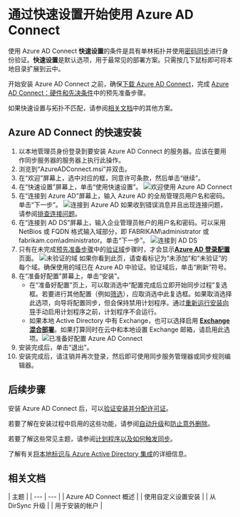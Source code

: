 <properties
    pageTitle="Azure AD Connect：开始使用快速设置 | Azure"
    description="了解如何下载、安装和运行 Azure AD Connect 的设置向导。"
    services="active-directory"
    documentationcenter=""
    author="andkjell"
    manager="femila"
    editor="curtand" />
<tags
    ms.assetid="b6ce45fd-554d-4f4d-95d1-47996d561c9f"
    ms.service="active-directory"
    ms.workload="identity"
    ms.tgt_pltfrm="na"
    ms.devlang="na"
    ms.topic="get-started-article"
    ms.date="02/07/2017"
    wacn.date="03/07/2017"
    ms.author="billmath" />  


# 通过快速设置开始使用 Azure AD Connect
使用 Azure AD Connect **快速设置**的条件是具有单林拓扑并使用[密码同步](/documentation/articles/active-directory-aadconnectsync-implement-password-synchronization/)进行身份验证。**快速设置**是默认选项，用于最常见的部署方案。只需按几下鼠标即可将本地目录扩展到云中。

开始安装 Azure AD Connect 之前，确保[下载 Azure AD Connect](http://go.microsoft.com/fwlink/?LinkId=615771)，完成 [Azure AD Connect：硬件和先决条件](/documentation/articles/active-directory-aadconnect-prerequisites/)中的预先准备步骤。

如果快速设置与拓扑不匹配，请参阅[相关文档](#related-documentation)中的其他方案。

## Azure AD Connect 的快速安装

1. 以本地管理员身份登录到要安装 Azure AD Connect 的服务器。应该在要用作同步服务器的服务器上执行此操作。
2. 浏览到“AzureADConnect.msi”并双击。
3. 在“欢迎”屏幕上，选中对应的框，同意许可条款，然后单击“继续”。
4. 在“快速设置”屏幕上，单击“使用快速设置”。
![欢迎使用 Azure AD Connect](./media/active-directory-aadconnect-get-started-express/express.png)
5. 在“连接到 Azure AD”屏幕上，输入 Azure AD 的全局管理员用户名和密码。单击“下一步”。
![连接到 Azure AD](./media/active-directory-aadconnect-get-started-express/connectaad.png) 如果收到错误消息并且出现连接问题，请参阅[排查连接问题](/documentation/articles/active-directory-aadconnect-troubleshoot-connectivity/)。
6. 在“连接到 AD DS”屏幕上，输入企业管理员帐户的用户名和密码。可以采用 NetBios 或 FQDN 格式输入域部分，即 FABRIKAM\\administrator 或 fabrikam.com\\administrator。单击“下一步”。
![连接到 AD DS](./media/active-directory-aadconnect-get-started-express/connectad.png)
7. 只有在未完成[预先准备步骤](/documentation/articles/active-directory-aadconnect-prerequisites/)中的[验证域](/documentation/articles/active-directory-add-domain/)步骤时，才会显示[**Azure AD 登录配置**](/documentation/articles/active-directory-aadconnect-user-signin/#azure-ad-sign-in-configuration/)页面。
![未验证的域](./media/active-directory-aadconnect-get-started-express/unverifieddomain.png) 如果你看到此页，请查看标记为“未添加”和“未验证”的每个域。确保使用的域已在 Azure AD 中验证。验证域后，单击“刷新”符号。
8. 在“准备好配置”屏幕上，单击“安装”。
   - 在“准备好配置”页上，可以取消选中“配置完成后立即开始同步过程”复选框。若要进行其他配置（例如[筛选](/documentation/articles/active-directory-aadconnectsync-configure-filtering/)），应取消选中此复选框。如果取消选择此选项，向导将配置同步，但会保持禁用计划程序。通过[重新运行安装向导](/documentation/articles/active-directory-aadconnectsync-installation-wizard/)手动启用计划程序之前，计划程序不会运行。
   - 如果本地 Active Directory 中有 Exchange，也可以选择启用 [**Exchange 混合部署**](https://technet.microsoft.com/zh-cn/library/jj200581.aspx)。如果打算同时在云中和本地设置 Exchange 邮箱，请启用此选项。![已准备好配置 Azure AD Connect](./media/active-directory-aadconnect-get-started-express/readytoconfigure.png)
9. 安装完成后，单击“退出”。
10. 安装完成后，请注销并再次登录，然后即可使用同步服务管理器或同步规则编辑器。

## 后续步骤
安装 Azure AD Connect 后，可以[验证安装并分配许可证](/documentation/articles/active-directory-aadconnect-whats-next/)。

若要了解在安装过程中启用的这些功能，请参阅[自动升级](/documentation/articles/active-directory-aadconnect-feature-automatic-upgrade/)和[防止意外删除](/documentation/articles/active-directory-aadconnectsync-feature-prevent-accidental-deletes/)。

若要了解这些常见主题，请参阅[计划程序以及如何触发同步](/documentation/articles/active-directory-aadconnectsync-feature-scheduler/)。

了解有关[将本地标识与 Azure Active Directory 集成](/documentation/articles/active-directory-aadconnect/)的详细信息。

## 相关文档
| 主题 |
| --- | --- |
| Azure AD Connect 概述 |
| 使用自定义设置安装 |
| 从 DirSync 升级 |
| 用于安装的帐户 |

<!---HONumber=Mooncake_0227_2017-->
<!---Update_Description: wording update -->